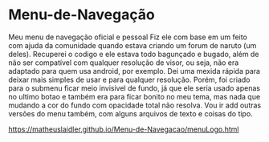 # Menu-de-Navegação
Meu menu de navegação oficial e pessoal
Fiz ele com base em um feito com ajuda da comunidade quando estava criando um forum de naruto (um deles).
Recuperei o codigo e ele estava todo bagunçado e bugado, além de não ser compatível com qualquer resolução de visor, ou seja,
não era adaptado para quem usa android, por exemplo.
Dei uma mexida rápida para deixar mais simples de usar e para qualquer resolução. 
Porém, foi criado para o submenu ficar meio invisivel de fundo, já que ele seria usado apenas no ultimo botao e também era para ficar bonito no meu tema,
mas nada que mudando a cor do fundo com opacidade total não resolva.
Vou ir add outras versões do menu também, com alguns arquivos de texto e coisas do tipo.


https://matheuslaidler.github.io/Menu-de-Navegacao/menuLogo.html

